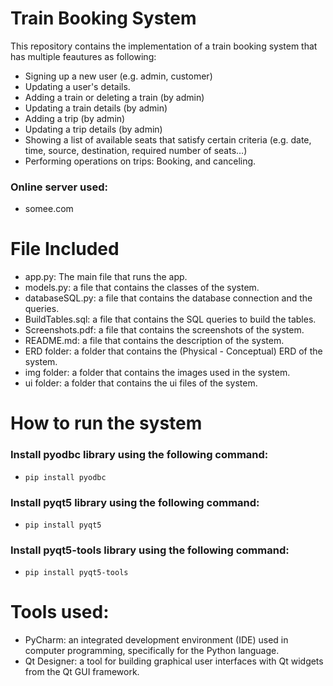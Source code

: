 # Train Booking System
This repository contains the implementation of a train booking system that has multiple feautures as following:
- Signing up a new user (e.g. admin, customer)
- Updating a user's details.
- Adding a train or deleting a train (by admin)
- Updating a train details (by admin)
- Adding a trip (by admin)
- Updating a trip details (by admin)
- Showing a list of available seats that satisfy certain criteria (e.g. date,
time, source, destination, required number of seats…)
- Performing operations on trips: Booking, and canceling.

### Online server used:
- somee.com

# File Included
- app.py: The main file that runs the app.
- models.py: a file that contains the classes of the system.
- databaseSQL.py: a file that contains the database connection and the queries.
- BuildTables.sql: a file that contains the SQL queries to build the tables.
- Screenshots.pdf: a file that contains the screenshots of the system.
- README.md: a file that contains the description of the system.
- ERD folder: a folder that contains the (Physical - Conceptual) ERD of the system.
- img folder: a folder that contains the images used in the system.
- ui folder: a folder that contains the ui files of the system.

# How to run the system
### Install pyodbc library using the following command:
- ```pip install pyodbc```
### Install pyqt5 library using the following command:
- ```pip install pyqt5```
### Install pyqt5-tools library using the following command:
- ```pip install pyqt5-tools```

# Tools used:
- PyCharm: an integrated development environment (IDE) used in computer programming, specifically for the Python language.
- Qt Designer: a tool for building graphical user interfaces with Qt widgets from the Qt GUI framework.